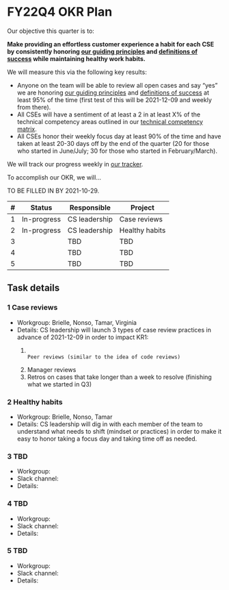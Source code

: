 # FY22Q4 OKR Plan

Our objective this quarter is to:

**Make providing an effortless customer experience a habit for each CSE by consistently honoring [our guiding principles](#guiding-principles) and [definitions of success](#we-know-that-we-are-successful-when-we) while maintaining healthy work habits.**

We will measure this via the following key results:

- Anyone on the team will be able to review all open cases and say “yes” we are honoring [our guiding principles](#guiding-principles) and [definitions of success](#we-know-that-we-are-successful-when-we) at least 95% of the time (first test of this will be 2021-12-09 and weekly from there).
- All CSEs will have a sentiment of at least a 2 in at least X% of the technical competency areas outlined in our [technical competency matrix](https://docs.google.com/spreadsheets/d/1npAo9c_yDGreh1KlUgG0qlG6nTNwW39sl4vTmAvwQu0/edit?usp=sharing).
- All CSEs honor their weekly focus day at least 90% of the time and have taken at least 20-30 days off by the end of the quarter (20 for those who started in June/July; 30 for those who started in February/March).

We will track our progress weekly in [our tracker](https://docs.google.com/spreadsheets/d/1bXOm-oj9VyQwQtIvEfTI3ZRlDV2G5mDCTPBVporbQI8/edit?usp=sharing).

To accomplish our OKR, we will…

TO BE FILLED IN BY 2021-10-29.

| #   | Status      | Responsible   | Project        |
| --- | ----------- | ------------- | -------------- |
| 1   | In-progress | CS leadership | Case reviews   |
| 2   | In-progress | CS leadership | Healthy habits |
| 3   |             | TBD           | TBD            |
| 4   |             | TBD           | TBD            |
| 5   |             | TBD           | TBD            |

## Task details

### 1 Case reviews

- Workgroup: Brielle, Nonso, Tamar, Virginia
- Details: CS leadership will launch 3 types of case review practices in advance of 2021-12-09 in order to impact KR1:
  1.                                                                                                                                                                                                                                                                                                                                                                                                                                                                                                                                                                                                                                                                                                                                                                                                                                                                                                                                                                                                                                                                                                                                                                                                                                                                                                                                                                                                                                                                                                                                                                                                                                                                                                                                                                                                                                                                                                                                                                                                                                                                                                                                                                                                                                                                                                                                                                                                                                                                                                                                                                                                                                                                                                                                                                                                                                                                                                                                                                                                                                                                                                                                                                                                                                                                                                                                                                                                                                                                                                                                                                                                                                                                                                                                                                                                                                                                                                                                                                                                                                                                                                                                                                                                                                                                                                                                                                                                                                                                                                                                                                                                                                                                                                                                                                                                                                                                                                                                                                                                                                                                                                                                                                                                                                                                                                                                                                                                                                                                                                                                                                                                                                                                                                                                                                                                                                                                                                                                                                                                                                                                                                                                                                                                                                                                                                                                                                            Peer reviews (similar to the idea of code reviews)
  2.  Manager reviews
  3.  Retros on cases that take longer than a week to resolve (finishing what we started in Q3)

### 2 Healthy habits

- Workgroup: Brielle, Nonso, Tamar
- Details: CS leadership will dig in with each member of the team to understand what needs to shift (mindset or practices) in order to make it easy to honor taking a focus day and taking time off as needed.

### 3 TBD

- Workgroup:
- Slack channel:
- Details:

### 4 TBD

- Workgroup:
- Slack channel:
- Details:

### 5 TBD

- Workgroup:
- Slack channel:
- Details:

